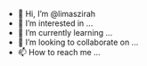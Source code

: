 - 👋 Hi, I’m @limaszirah
- 👀 I’m interested in ...
- 🌱 I’m currently learning ...
- 💞️ I’m looking to collaborate on ...
- 📫 How to reach me ...

<!---
limaszirah/limaszirah is a ✨ special ✨ repository because its `README.md` (this file) appears on your GitHub profile.
You can click the Preview link to take a look at your changes.
--->
